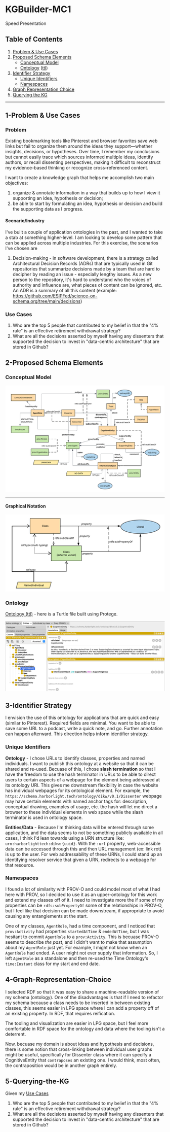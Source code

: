# KGBuilder-MC1
Speed Presentation

## Table of Contents

1. [Problem & Use Cases](#1-problem--use-cases)
2. [Proposed Schema Elements](#2-proposed-schema-elements)
   - [Conceptual Model](#conceptual-model)
   - [Ontology](#ontology) ([ttl](ontology.ttl))
3. [Identifier Strategy](#3-identifier-strategy)
   - [Unique Identifiers](#unique-identifiers)
   - [Namespaces](#namespaces)
4. [Graph Representation Choice](#4-graph-representation-choice)
5. [Querying the KG](#5-querying-the-kg)

----

## 1-Problem & Use Cases

### Problem 
Existing bookmarking tools like Pinterest and browser favorites save web links but fail to organize them around the ideas they support—whether insights, decisions, or hypotheses. Over time, I remember my conclusions but cannot easily trace which sources informed multiple ideas, identify authors, or recall dissenting perspectives, making it difficult to reconstruct my evidence-based thinking or recognize cross-referenced content.

I want to create a knowledge graph that helps me accomplish two main objectives:

1) organize & annotate information in a way that builds up to how I view it supporting an idea, hypothesis or decision;
2) be able to start by formulating an idea, hypothesis or decision and build the supporting data as I progress.

#### Scenario/Industry

I've built a couple of application ontologies in the past, and I wanted to take a stab at something higher-level. I am looking to develop some pattern that can be applied across multiple industries. For this exercise, the scenarios I've chosen are 

1. Decision-making - in software development, there is a strategy called Architectural Decision Records (ADRs) that are typically used in Git repositories that summarize decisions made by a team  that are hard to decipher by reading an issue - especially lengthy issues. As a new person to the repository, it's hard to understand who the voices of authority and influence are, what pieces of content can be ignored, etc. An ADR is a summary of all this content (example: https://github.com/ESIPFed/science-on-schema.org/tree/main/decisions)

### Use Cases

1. Who are the top 5 people that contributed to my belief in that the "4% rule" is an effective retirement withdrawal strategy?
2. What are all the decisions asserted by myself having any dissenters that supported the decision to invest in "data-centric architecture" that are stored in Github?

## 2-Proposed Schema Elements

### Conceptual Model
![Conceptual Model](KGC-MC1-conceptual-model.png)

----

#### Graphical Notation
![Graphical Notation](KGC-MC1-graphical-notation.png)

### Ontology

[Ontology (ttl)](ontology.ttl) - here is a Turtle file built using Protege. 

![Protege](protege.png)


## 3-Identifier Strategy

I envision the use of this ontology for applications that are quick and easy (similar to Pinterest). Required fields are minimal. You want to be able to save some URL to a podcast, write a quick note, and go. Further annotation can happen afterward. This direction helps inform identifier strategy.

### Unique Identifiers 

**Ontology** - I chose URLs to identify classes, properties and named individuals. I want to publish this ontology at a website so that it can be shared and re-used. Becuase of this, I chose **slash termination** so that I have the freedom to use the hash terminator in URLs to be able to direct users to certain aspects of a webpage for the element being addressed at its ontology URI. This gives me downstream flexibility in case the website has individual webpages for its ontological element. For example, the `https://schema.harborlight.tech/ontology/dikw/v0.1/Dissenter` webpage may have certain elements with named anchor tags for: description, conceptual drawing, examples of usage, etc. the hash will let me direct a browser to these individual elements in web space while the slash terminator is used in ontology space.

**Entities/Data** - Because I'm thinking data will be entered through some application, and the data seems to not be something publicly available in all cases, I think I'd lean towards using a URN structure like: `urn:harborlighttech:dikw:{uuid}`. With the `:url` property, web-accessible data can be accessed through this and then URL management (ex: link rot) is up to the user. For web addressability of these URNs, I could stand up an identifying resolver service that given a URN, redirects to a webpage for that resource.

### Namespaces 

I found a lot of similarity with PROV-O and could model most of what I had here with PROV, so I decided to use it as an upper-ontology for this work and extend my classes off of it. I need to investigate more the if some of my properties can be `rdfs:subPropertyOf` some of the relationships in PROV-O, but I feel like that decision can be made downstream, if appropriate to avoid causing any entanglements at the start.

One of my classes, `AgentRole`, had a time component, and I noticed that `prov:Activity` had properties `startedAtTime` & `endedAtTime`, but I was hesitant to commit `AgentRole` to a `prov:Activity`. This is becuase PROV-O seems to describe _the past_, and I didn't want to make that assumption about my `AgentRole` just yet. For example, I might not know when an `AgentRole` had ended. A user might not ever supply that information. So, I left `AgentRole` as a standalone and then re-used the Time Ontology's `time:Instant` class for my start and end date. 

## 4-Graph-Representation-Choice

I selected RDF so that it was easy to share a machine-readable version of my schema (ontology). One of the disadvantages is that if I need to refactor my schema because a class needs to be inserted in between existing classes, this seems easier in LPG space where I can add a property off of an existing property. In RDF, that requires reification. 

The tooling and visualization are easier in LPG space, but I feel more comfortable in RDF space for the ontology and data where the tooling isn't a deterrent. 

Now, becuase my domain is about ideas and hypothesis and decisions, there is some notion that cross-linking between individual user graphs might be useful, specifically for Dissenter class where it can specify a CognitiveEntity that `contraposes` an existing one. I would think, most often, the contraposition would be in another graph entirely. 

## 5-Querying-the-KG

Given my [Use Cases](#use-cases)
1. Who are the top 5 people that contributed to my belief in that the "4% rule" is an effective retirement withdrawal strategy?
2. What are all the decisions asserted by myself having any dissenters that supported the decision to invest in "data-centric architecture" that are stored in Github?
